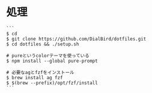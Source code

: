 # 処理
````````````
```
$ cd
$ git clone https://github.com/DialBird/dotfiles.git
$ cd dotfiles && ./setup.sh

# pureというcolorテーマを使っている
$ npm install --global pure-prompt

# 必要なagとfzfをインストール
$ brew install ag fzf
$ $(brew --prefix)/opt/fzf/install
```

